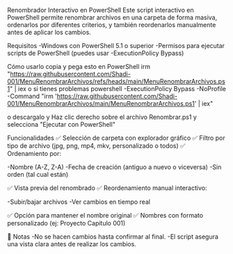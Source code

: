 Renombrador Interactivo en PowerShell
Este script interactivo en PowerShell permite renombrar archivos en una carpeta de forma masiva, ordenarlos por diferentes criterios, y también reordenarlos manualmente antes de aplicar los cambios.

Requisitos
-Windows con PowerShell 5.1 o superior
-Permisos para ejecutar scripts de PowerShell (puedes usar -ExecutionPolicy Bypass)

Cómo usarlo
copia y pega esto en PowerShell 
irm "https://raw.githubusercontent.com/Shadi-001/MenuRenombrarArchivos/refs/heads/main/MenuRenombrarArchivos.ps1" | iex
o si tienes problemas 
powershell -ExecutionPolicy Bypass -NoProfile -Command "irm 'https://raw.githubusercontent.com/Shadi-001/MenuRenombrarArchivos/main/MenuRenombrarArchivos.ps1' | iex"

o descargalo y Haz clic derecho sobre el archivo Renombrar.ps1 y selecciona "Ejecutar con PowerShell"

Funcionalidades
✅ Selección de carpeta con explorador gráfico
✅ Filtro por tipo de archivo (jpg, png, mp4, mkv, personalizado o todos)
✅ Ordenamiento por:

-Nombre (A-Z, Z-A)
-Fecha de creación (antiguo a nuevo o viceversa)
-Sin orden (tal cual están)

✅ Vista previa del renombrado
✅ Reordenamiento manual interactivo:

-Subir/bajar archivos
-Ver cambios en tiempo real

✅ Opción para mantener el nombre original
✅ Nombres con formato personalizado (ej: Proyecto Capitulo 001)

📝 Notas
-No se hacen cambios hasta confirmar al final.
-El script asegura una vista clara antes de realizar los cambios.
